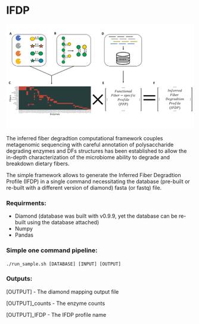 # IFDP

![](Figure1.svg)

The inferred fiber degradtion computational framework couples metagenomic sequencing with careful annotation of polysaccharide degrading enzymes and DFs structures has been established to allow the in-depth characterization of the microbiome ability to degrade and breakdown dietary fibers.

The simple framework allows to generate the Inferred Fiber Degradtion Profile (IFDP) in a single command necessitating the database (pre-built or re-built with a different version of diamond) fasta (or fastq) file. 

### Requirments:
- Diamond (database was built with v0.9.9, yet the database can be re-built using the database attached)
- Numpy
- Pandas

### Simple one command pipeline:

```./run_sample.sh [DATABASE] [INPUT] [OUTPUT]```

### Outputs:

[OUTPUT] - The diamond mapping output file

[OUTPUT]_counts - The enzyme counts

[OUTPUT]_IFDP - The IFDP profile name
